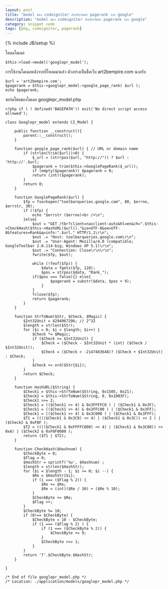 ```yaml
---
layout: post
title: "model ของ codeigniter สำหรับวัดค่า pagerank จาก google"
description: "model ของ codeigniter สำหรับวัดค่า pagerank จาก google"
category: snippet code
tags: [php, codeigniter, pagerank]
---
```

{% include JB/setup %}

โหลดโมเดล

	$this->load->model('googlepr_model');
	
การใช้งานโดเมลหลังจากที่โหลดมาแล้ว ตัวอย่างเป็นชื่อเว็บ art2bempire.com นะครับ

	$url = 'art2bempire.com';
	$pagerank = $this->googlepr_model->google_page_rank( $url );
	echo $pagerank;

ซอร์ดโค้ดของโมเดล googlepr_model.php


	<?php if ( ! defined('BASEPATH')) exit('No direct script access allowed');
	
	class Googlepr_model extends CI_Model {
	
		public function __construct(){
			parent::__construct();
		}
		 
		function google_page_rank($url) { // URL or domain name
			if (strlen(trim($url))>0) {                      
				$_url = (strrpos($url, "http://")) ? $url : 'http://'.$url;             
				$pagerank = trim($this->GooglePageRank($_url));
				if (empty($pagerank)) $pagerank = 0;
				return (int)($pagerank);
			}
			return 0;
		}
	 
		function GooglePageRank($url) {
			$fp = fsockopen("toolbarqueries.google.com", 80, $errno, $errstr, 30);
			if (!$fp) {
				echo "$errstr ($errno)<br />\n";
			}else{
				$out = "GET /tbr?client=navclient-auto&hl=en&ch=".$this->CheckHash($this->HashURL($url))."&ie=UTF-8&oe=UTF-8&features=Rank&q=info:".$url." HTTP/1.1\r\n";
				$out .= "Host: toolbarqueries.google.com\r\n";
				$out .= "User-Agent: Mozilla/4.0 (compatible; GoogleToolbar 2.0.114-big; Windows XP 5.1)\r\n";
				$out .= "Connection: Close\r\n\r\n";
				fwrite($fp, $out);
		 
				while (!feof($fp)) {
					$data = fgets($fp, 128);
					$pos = strpos($data, "Rank_");
				if($pos === false){} else{
						$pagerank = substr($data, $pos + 9);                    
					}
				}
				fclose($fp);
				return $pagerank;
			}
		}
	 
		function StrToNum($Str, $Check, $Magic) {
			$Int32Unit = 4294967296; // 2^32
			$length = strlen($Str);
			for ($i = 0; $i < $length; $i++) {
				$Check *= $Magic;
				if ($Check >= $Int32Unit) {
					$Check = ($Check - $Int32Unit * (int) ($Check / $Int32Unit));
					$Check = ($Check < -2147483648)? ($Check + $Int32Unit) : $Check;
				}
				$Check += ord($Str{$i});
			}
			return $Check;
		}
	 
		function HashURL($String) {
			$Check1 = $this->StrToNum($String, 0x1505, 0x21);
			$Check2 = $this->StrToNum($String, 0, 0x1003F);
			$Check1 >>= 2;
			$Check1 = (($Check1 >> 4) & 0x3FFFFC0 ) | ($Check1 & 0x3F);
			$Check1 = (($Check1 >> 4) & 0x3FFC00 ) | ($Check1 & 0x3FF);
			$Check1 = (($Check1 >> 4) & 0x3C000 ) | ($Check1 & 0x3FFF);
			$T1 = (((($Check1 & 0x3C0) << 4) | ($Check1 & 0x3C)) << 2 ) | ($Check2 & 0xF0F );
			$T2 = (((($Check1 & 0xFFFFC000) << 4) | ($Check1 & 0x3C00)) << 0xA) | ($Check2 & 0xF0F0000 );
			return ($T1 | $T2);
		}
	 
		function CheckHash($Hashnum) {
			$CheckByte = 0;
			$Flag = 0;
			$HashStr = sprintf('%u', $Hashnum) ;
			$length = strlen($HashStr);
			for ($i = $length - 1; $i >= 0; $i --) {
				$Re = $HashStr{$i};
				if (1 === ($Flag % 2)) {
					$Re += $Re;
					$Re = (int)($Re / 10) + ($Re % 10);
				}
				$CheckByte += $Re;
				$Flag ++;
			}
			$CheckByte %= 10;
			if (0!== $CheckByte) {
				$CheckByte = 10 - $CheckByte;
				if (1 === ($Flag % 2) ) {
					if (1 === ($CheckByte % 2)) {
						$CheckByte += 9;
					}
					$CheckByte >>= 1;
				}
			}
			return '7'.$CheckByte.$HashStr;
		}
		 
	}
	 
	/* End of file googlepr_model.php */
	/* Location: ./application/models/googlepr_model.php */

